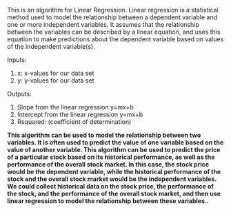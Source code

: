 This is an algorithm for Linear Regression. Linear regression is a statistical method used to model the relationship between a dependent variable and one or more independent variables. It assumes that the relationship between the variables can be described by a linear equation, and uses this equation to make predictions about the dependent variable based on values of the independent variable(s).

Inputs:

1. x: x-values for our data set
2. y: y-values for our data set

Outputs:
1. Slope from the linear regression y=mx+b
2. Intercept from the linear regression y=mx+b
3. Rsquared: (coefficient of determination)

**This algorithm can be used to model the relationship between two variables. It is often used to predict the value of one variable based on the value of another variable. This algorithm can be used to predict the price of a particular stock based on its historical performance, as well as the performance of the overall stock market. In this case, the stock price would be the dependent variable, while the historical performance of the stock and the overall stock market would be the independent variables. We could collect historical data on the stock price, the performance of the stock, and the performance of the overall stock market, and then use linear regression to model the relationship between these variables..**
